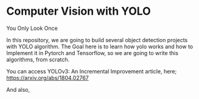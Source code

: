 # Computer Vision with YOLO
You Only Look Once

In this repository, we are going to build several object detection projects with YOLO algorithm.
The Goal here is to learn how yolo works and how to Implement it in Pytorch and Tensorflow, 
so we are going to write this algorithms, from scratch.

You can access YOLOv3: An Incremental Improvement article, here; https://arxiv.org/abs/1804.02767

And also,
